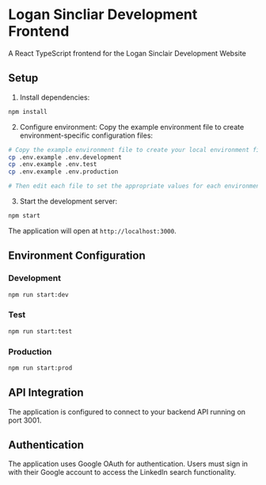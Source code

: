 # Logan Sincliar Development Frontend

A React TypeScript frontend for the Logan Sinclair Development Website

## Setup

1. Install dependencies:
```bash
npm install
```

2. Configure environment:
Copy the example environment file to create environment-specific configuration files:

```bash
# Copy the example environment file to create your local environment files
cp .env.example .env.development
cp .env.example .env.test
cp .env.example .env.production

# Then edit each file to set the appropriate values for each environment
```

3. Start the development server:
```bash
npm start
```

The application will open at `http://localhost:3000`.

## Environment Configuration

### Development
```bash
npm run start:dev
```

### Test
```bash
npm run start:test
```

### Production
```bash
npm run start:prod
```

## API Integration

The application is configured to connect to your backend API running on port 3001.

## Authentication

The application uses Google OAuth for authentication. Users must sign in with their Google account to access the LinkedIn search functionality.